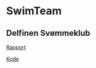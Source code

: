 # SwimTeam
## Delfinen Svømmeklub

[Rapport](https://github.com/aKentorp/SwimTeam/blob/master/Rapport_%20Delfinen%20Sv%C3%B8mmeklub.pdf)

[Kode](https://github.com/aKentorp/SwimTeam/tree/master/Kode)
